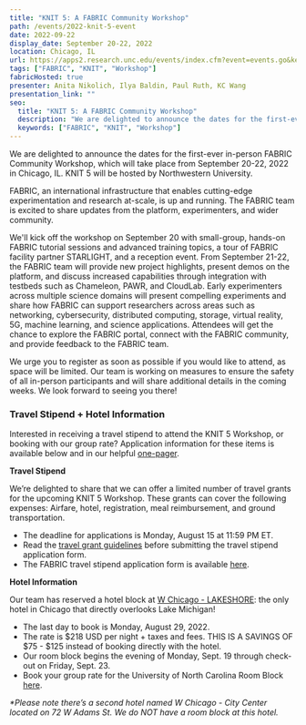 ```yaml
---
title: "KNIT 5: A FABRIC Community Workshop"
path: /events/2022-knit-5-event
date: 2022-09-22
display_date: September 20-22, 2022
location: Chicago, IL
url: https://apps2.research.unc.edu/events/index.cfm?event=events.go&key=B347
tags: ["FABRIC", "KNIT", "Workshop"]
fabricHosted: true
presenter: Anita Nikolich, Ilya Baldin, Paul Ruth, KC Wang
presentation_link: ""
seo:
  title: "KNIT 5: A FABRIC Community Workshop"
  description: "We are delighted to announce the dates for the first-ever in-person FABRIC Community Workshop, which will take place from September 20-22, 2022 in Chicago, IL. KNIT 5 will be hosted by Northwestern University."
  keywords: ["FABRIC", "KNIT", "Workshop"]
---
```


We are delighted to announce the dates for the first-ever in-person FABRIC Community Workshop, which will take place from September 20-22, 2022 in Chicago, IL. KNIT 5 will be hosted by Northwestern University.

FABRIC, an international infrastructure that enables cutting-edge experimentation and research at-scale, is up and running. The FABRIC team is excited to share updates from the platform, experimenters, and wider community.

We'll kick off the workshop on September 20 with small-group, hands-on FABRIC tutorial sessions and advanced training topics, a tour of FABRIC facility partner STARLIGHT, and a reception event. From September 21-22, the FABRIC team will provide new project highlights, present demos on the platform, and discuss increased capabilities through integration with testbeds such as Chameleon, PAWR, and CloudLab. Early experimenters across multiple science domains will present compelling experiments and share how FABRIC can support researchers across areas such as networking, cybersecurity, distributed computing, storage, virtual reality, 5G, machine learning, and science applications. Attendees will get the chance to explore the FABRIC portal, connect with the FABRIC community, and provide feedback to the FABRIC team.

We urge you to register as soon as possible if you would like to attend, as space will be limited. Our team is working on measures to ensure the safety of all in-person participants and will share additional details in the coming weeks. We look forward to seeing you there!

### Travel Stipend + Hotel Information

Interested in receiving a travel stipend to attend the KNIT 5 Workshop, or booking with our group rate? Application information for these items is available below and in our helpful [one-pager](https://docs.google.com/document/d/1WwU1vpmbd-cUOPFedINVJn2wy51EdWyx2OqhhTF6cIM/edit?usp=sharing).

**Travel Stipend**

We’re delighted to share that we can offer a limited number of travel grants for the upcoming KNIT 5 Workshop. These grants can cover the following expenses: Airfare, hotel, registration, meal reimbursement, and ground transportation.

- The deadline for applications is Monday, August 15 at 11:59 PM ET.
- Read the [travel grant guidelines](https://docs.google.com/document/d/1clrVMAJsQ01PrsAG3d2I1n0b_P2seD4XmeTugRoji34/view) before submitting the travel stipend application form.
- The FABRIC travel stipend application form is available [here](https://docs.google.com/forms/d/e/1FAIpQLSeBwJotU_OJHfMe61iWwTjcuUjaIqiO_B5w-COfwn2qQ7bU8g/viewform).

**Hotel Information**

Our team has reserved a hotel block at [W Chicago - LAKESHORE](https://www.google.com/maps/place/W+Chicago+-+Lakeshore/@41.8939186,-87.6153661,17z/data=!3m2!4b1!5s0x880fd354ce9dc219:0x7f1b7f3b08627903!4m8!3m7!1s0x0:0x9ed425f13da28883!5m2!4m1!1i2!8m2!3d41.8939186!4d-87.6153661): the only hotel in Chicago that directly overlooks Lake Michigan!

- The last day to book is Monday, August 29, 2022.
- The rate is $218 USD per night + taxes and fees. THIS IS A SAVINGS OF $75 - $125 instead of booking directly with the hotel.
- Our room block begins the evening of Monday, Sept. 19 through check-out on Friday, Sept. 23.
- Book your group rate for the University of North Carolina Room Block [here](https://www.marriott.com/events/start.mi?id=1651513173333&key=GRP).

_\*Please note there’s a second hotel named W Chicago - City Center located on 72 W Adams St. We do NOT have a room block at this hotel._
